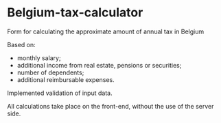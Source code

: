 # Belgium-tax-calculator
Form for calculating the approximate amount of annual tax in Belgium

Based on:
- monthly salary;
- additional income from real estate, pensions or securities;
- number of dependents;
- additional reimbursable expenses.

Implemented validation of input data.

All calculations take place on the front-end, without the use of the server side.
